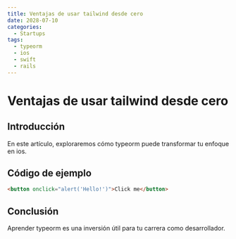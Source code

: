 ```yaml
---
title: Ventajas de usar tailwind desde cero
date: 2028-07-10
categories:
  - Startups
tags:
  - typeorm
  - ios
  - swift
  - rails
---
```


# Ventajas de usar tailwind desde cero

## Introducción

En este artículo, exploraremos cómo typeorm puede transformar tu enfoque en ios.

## Código de ejemplo

```html
<button onclick="alert('Hello!')">Click me</button>
```

## Conclusión

Aprender typeorm es una inversión útil para tu carrera como desarrollador.